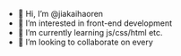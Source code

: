 - 👋 Hi, I’m @jiakaihaoren
- 👀 I’m interested in front-end development
- 🌱 I’m currently learning js/css/html etc.
- 💞️ I’m looking to collaborate on every

<!---
jiakaihaoren/jiakaihaoren is a ✨ special ✨ repository because its `README.md` (this file) appears on your GitHub profile.
You can click the Preview link to take a look at your changes.
--->
